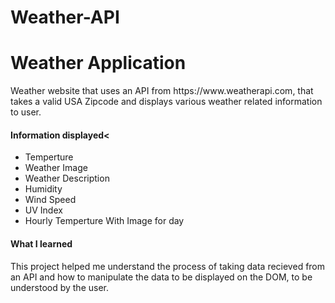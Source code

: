 # Weather-API
<h1>Weather Application</h1>

<p>Weather website that uses an API from https://www.weatherapi.com, that takes a valid USA Zipcode and displays various weather related information to user.</p>

<h4>Information displayed<</h4>

<ul>
<li>Temperture</li>
<li>Weather Image</li>
<li>Weather Description</li>
<li>Humidity</li>
<li>Wind Speed</li>
<li>UV Index</li>
<li>Hourly Temperture With Image for day</li>
</ul>
  
<h4>What I learned</h4>

<p>This project helped me understand the process of taking data recieved from an API and how to manipulate the data to be displayed on the DOM, to be understood by the user.</p>
